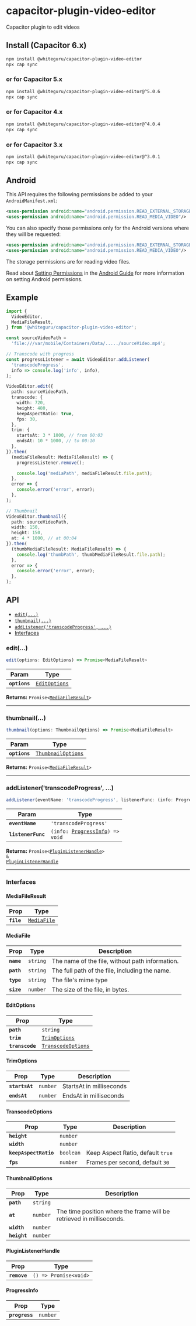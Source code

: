 # capacitor-plugin-video-editor

Capacitor plugin to edit videos

## Install (Capacitor 6.x)

```bash
npm install @whiteguru/capacitor-plugin-video-editor
npx cap sync
```

### or for Capacitor 5.x

```bash
npm install @whiteguru/capacitor-plugin-video-editor@^5.0.6
npx cap sync
```

### or for Capacitor 4.x

```bash
npm install @whiteguru/capacitor-plugin-video-editor@^4.0.4
npx cap sync
```

### or for Capacitor 3.x

```bash
npm install @whiteguru/capacitor-plugin-video-editor@^3.0.1
npx cap sync
```

## Android

This API requires the following permissions be added to your `AndroidManifest.xml`:

```xml
<uses-permission android:name="android.permission.READ_EXTERNAL_STORAGE"/>
<uses-permission android:name="android.permission.READ_MEDIA_VIDEO"/>
```

You can also specify those permissions only for the Android versions where they will be requested:

```xml
<uses-permission android:name="android.permission.READ_EXTERNAL_STORAGE" android:maxSdkVersion="32"/>
<uses-permission android:name="android.permission.READ_MEDIA_VIDEO"/>
```

The storage permissions are for reading video files.

Read about [Setting Permissions](https://capacitorjs.com/docs/android/configuration#setting-permissions) in the [Android Guide](https://capacitorjs.com/docs/android) for more information on setting Android permissions.

## Example

```typescript
import {
  VideoEditor,
  MediaFileResult,
} from '@whiteguru/capacitor-plugin-video-editor';

const sourceVideoPath =
  'file:///var/mobile/Containers/Data/...../sourceVideo.mp4';

// Transcode with progress
const progressListener = await VideoEditor.addListener(
  'transcodeProgress',
  info => console.log('info', info),
);

VideoEditor.edit({
  path: sourceVideoPath,
  transcode: {
    width: 720,
    height: 480,
    keepAspectRatio: true,
    fps: 30,
  },
  trim: {
    startsAt: 3 * 1000, // from 00:03
    endsAt: 10 * 1000, // to 00:10
  },
}).then(
  (mediaFileResult: MediaFileResult) => {
    progressListener.remove();

    console.log('mediaPath', mediaFileResult.file.path);
  },
  error => {
    console.error('error', error);
  },
);

// Thumbnail
VideoEditor.thumbnail({
  path: sourceVideoPath,
  width: 150,
  height: 150,
  at: 4 * 1000, // at 00:04
}).then(
  (thumbMediaFileResult: MediaFileResult) => {
    console.log('thumbPath', thumbMediaFileResult.file.path);
  },
  error => {
    console.error('error', error);
  },
);
```

## API

<docgen-index>

* [`edit(...)`](#edit)
* [`thumbnail(...)`](#thumbnail)
* [`addListener('transcodeProgress', ...)`](#addlistenertranscodeprogress)
* [Interfaces](#interfaces)

</docgen-index>

<docgen-api>
<!--Update the source file JSDoc comments and rerun docgen to update the docs below-->

### edit(...)

```typescript
edit(options: EditOptions) => Promise<MediaFileResult>
```

| Param         | Type                                                |
| ------------- | --------------------------------------------------- |
| **`options`** | <code><a href="#editoptions">EditOptions</a></code> |

**Returns:** <code>Promise&lt;<a href="#mediafileresult">MediaFileResult</a>&gt;</code>

--------------------


### thumbnail(...)

```typescript
thumbnail(options: ThumbnailOptions) => Promise<MediaFileResult>
```

| Param         | Type                                                          |
| ------------- | ------------------------------------------------------------- |
| **`options`** | <code><a href="#thumbnailoptions">ThumbnailOptions</a></code> |

**Returns:** <code>Promise&lt;<a href="#mediafileresult">MediaFileResult</a>&gt;</code>

--------------------


### addListener('transcodeProgress', ...)

```typescript
addListener(eventName: 'transcodeProgress', listenerFunc: (info: ProgressInfo) => void) => Promise<PluginListenerHandle> & PluginListenerHandle
```

| Param              | Type                                                                     |
| ------------------ | ------------------------------------------------------------------------ |
| **`eventName`**    | <code>'transcodeProgress'</code>                                         |
| **`listenerFunc`** | <code>(info: <a href="#progressinfo">ProgressInfo</a>) =&gt; void</code> |

**Returns:** <code>Promise&lt;<a href="#pluginlistenerhandle">PluginListenerHandle</a>&gt; & <a href="#pluginlistenerhandle">PluginListenerHandle</a></code>

--------------------


### Interfaces


#### MediaFileResult

| Prop       | Type                                            |
| ---------- | ----------------------------------------------- |
| **`file`** | <code><a href="#mediafile">MediaFile</a></code> |


#### MediaFile

| Prop       | Type                | Description                                     |
| ---------- | ------------------- | ----------------------------------------------- |
| **`name`** | <code>string</code> | The name of the file, without path information. |
| **`path`** | <code>string</code> | The full path of the file, including the name.  |
| **`type`** | <code>string</code> | The file's mime type                            |
| **`size`** | <code>number</code> | The size of the file, in bytes.                 |


#### EditOptions

| Prop            | Type                                                          |
| --------------- | ------------------------------------------------------------- |
| **`path`**      | <code>string</code>                                           |
| **`trim`**      | <code><a href="#trimoptions">TrimOptions</a></code>           |
| **`transcode`** | <code><a href="#transcodeoptions">TranscodeOptions</a></code> |


#### TrimOptions

| Prop           | Type                | Description              |
| -------------- | ------------------- | ------------------------ |
| **`startsAt`** | <code>number</code> | StartsAt in milliseconds |
| **`endsAt`**   | <code>number</code> | EndsAt in milliseconds   |


#### TranscodeOptions

| Prop                  | Type                 | Description                       |
| --------------------- | -------------------- | --------------------------------- |
| **`height`**          | <code>number</code>  |                                   |
| **`width`**           | <code>number</code>  |                                   |
| **`keepAspectRatio`** | <code>boolean</code> | Keep Aspect Ratio, default `true` |
| **`fps`**             | <code>number</code>  | Frames per second, default `30`   |


#### ThumbnailOptions

| Prop         | Type                | Description                                                          |
| ------------ | ------------------- | -------------------------------------------------------------------- |
| **`path`**   | <code>string</code> |                                                                      |
| **`at`**     | <code>number</code> | The time position where the frame will be retrieved in milliseconds. |
| **`width`**  | <code>number</code> |                                                                      |
| **`height`** | <code>number</code> |                                                                      |


#### PluginListenerHandle

| Prop         | Type                                      |
| ------------ | ----------------------------------------- |
| **`remove`** | <code>() =&gt; Promise&lt;void&gt;</code> |


#### ProgressInfo

| Prop           | Type                |
| -------------- | ------------------- |
| **`progress`** | <code>number</code> |

</docgen-api>
